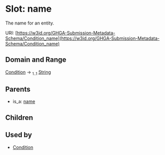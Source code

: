 
# Slot: name


The name for an entity.

URI: [https://w3id.org/GHGA-Submission-Metadata-Schema/Condition_name](https://w3id.org/GHGA-Submission-Metadata-Schema/Condition_name)


## Domain and Range

[Condition](Condition.md) &#8594;  <sub>1..1</sub> [String](types/String.md)

## Parents

 *  is_a: [name](name.md)

## Children


## Used by

 * [Condition](Condition.md)
